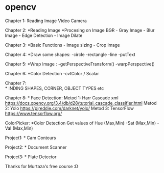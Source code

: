 # opencv

Chapter 1: Reading 
   Image
   Video
   Camera
   
Chapter 2: 
  *Reading Image
  *Procesing on Image BGR
    - Gray Image
    - Blur Image
    - Edge Detection
    - Image Dilate

Chapter 3: 
  *Basic Functions
    - Image sizing
    - Crop image
    
Chapter 4: 
    *Draw some shapes:
      -circle
      -rectangle
      -line
      -putText
      
Chapter 5:
    *Wrap Image : 
      -getPerspectiveTransform()
      -warpPerspective()
      
Chapter 6: 
    *Color Detection
      -cvtColor / Scalar
      
Chapter 7:       
    * INDING SHAPES, CORNER, OBJECT TYPES etc
    
Chapter 8:
    * Face Detection:
        Metod 1: Harr Cascade xml   https://docs.opencv.org/3.4/db/d28/tutorial_cascade_classifier.html
        Metod 2: Yolo               https://pjreddie.com/darknet/yolo/ 
        Metod 3: TensorFlow         https://www.tensorflow.org/
        
        
ColorPicker:
    *Color Detection
        Get values of Hue (Max,Min) -Sat (Max,Min) - Val (Max,Min) 
        
        
Project1:
    * Cam Contours
    
Project2:
    * Document Scanner
    
Project3:
    * Plate Detector
        
        
        
        
   Thanks for Murtaza's free course :D     
